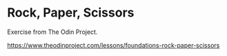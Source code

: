 # Rock, Paper, Scissors

Exercise from The Odin Project.

<https://www.theodinproject.com/lessons/foundations-rock-paper-scissors>
